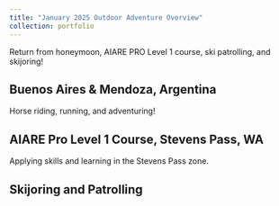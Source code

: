 ```yaml
---
title: "January 2025 Outdoor Adventure Overview"
collection: portfolio
---
```

Return from honeymoon, AIARE PRO Level 1 course, ski patrolling, and skijoring!

## Buenos Aires & Mendoza, Argentina
Horse riding, running, and adventuring!
<div class="strava-embed-placeholder" data-embed-type="activity" data-embed-id="13324568934" data-style="standard" data-from-embed="false"></div><script src="https://strava-embeds.com/embed.js"></script>

## AIARE Pro Level 1 Course, Stevens Pass, WA
Applying skills and learning in the Stevens Pass zone.
<div class="strava-embed-placeholder" data-embed-type="activity" data-embed-id="13374501824" data-style="standard" data-from-embed="false"></div><script src="https://strava-embeds.com/embed.js"></script>

## Skijoring and Patrolling
<div class="strava-embed-placeholder" data-embed-type="activity" data-embed-id="13451772252" data-style="standard" data-from-embed="false"></div><script src="https://strava-embeds.com/embed.js"></script>
<div class="strava-embed-placeholder" data-embed-type="activity" data-embed-id="13391523455" data-style="standard" data-from-embed="false"></div><script src="https://strava-embeds.com/embed.js"></script>